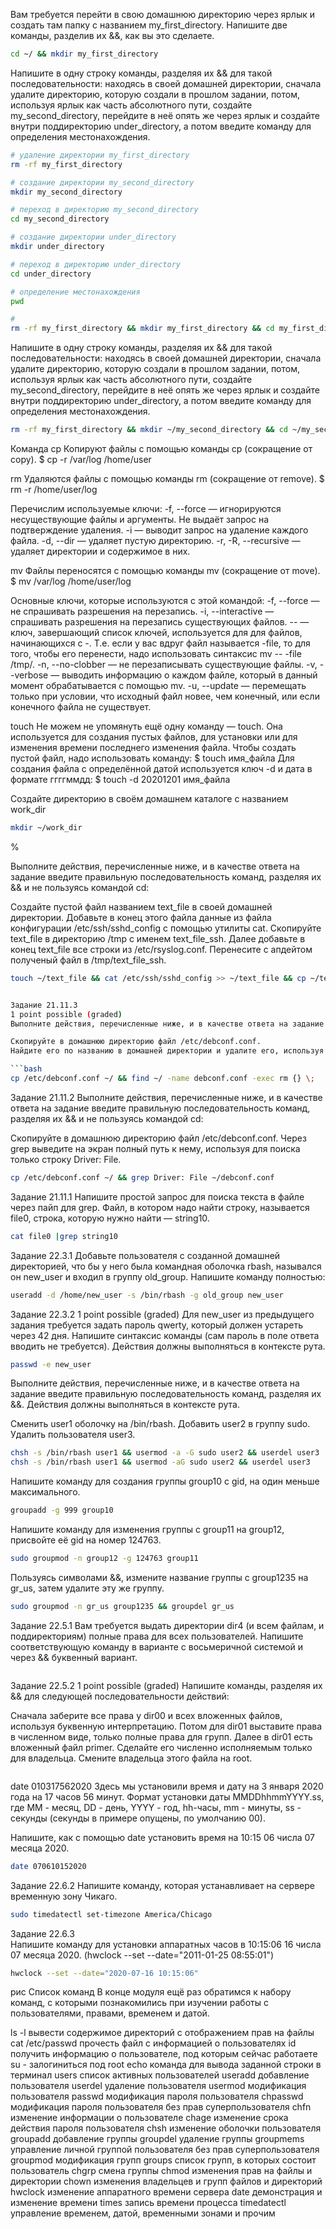 Вам требуется перейти в свою домашнюю директорию через ярлык и создать там папку с названием my_first_directory. Напишите две команды, разделив их &&, как вы это сделаете.

```bash
cd ~/ && mkdir my_first_directory
```

Напишите в одну строку команды, разделяя их && для такой последовательности: находясь в своей домашней директории, сначала удалите директорию, которую создали в прошлом задании, потом, используя ярлык как часть абсолютного пути, создайте my_second_directory, перейдите в неё опять же через ярлык и создайте внутри поддиректорию under_directory, а потом введите команду для определения местонахождения.

```bash
# удаление директории my_first_directory
rm -rf my_first_directory

# создание директории my_second_directory
mkdir my_second_directory

# переход в директорию my_second_directory
cd my_second_directory

# создание директории under_directory
mkdir under_directory

# переход в директорию under_directory
cd under_directory

# определение местонахождения
pwd

# 
rm -rf my_first_directory && mkdir my_first_directory && cd my_first_directory && mkdir my_second_directory && cd my_second_directory && mkdir under_directory && cd under_directory && pwd
```

Напишите в одну строку команды, разделяя их && для такой последовательности: находясь в своей домашней директории, сначала удалите директорию, которую создали в прошлом задании, потом, используя ярлык как часть абсолютного пути, создайте my_second_directory, перейдите в неё опять же через ярлык и создайте внутри поддиректорию under_directory, а потом введите команду для определения местонахождения.

```bash
rm -rf my_first_directory && mkdir ~/my_second_directory && cd ~/my_second_directory && mkdir ~/my_second_directory/under_directory && pwd
```

Команда cp
Копируют файлы с помощью команды cp (сокращение от copy).
$ cp -r /var/log /home/user

rm
Удаляются файлы с помощью команды rm (сокращение от remove).
$ rm -r /home/user/log

Перечислим используемые ключи:
-f, --force — игнорируются несуществующие файлы и аргументы. Не выдаёт запрос на подтверждение удаления.
-i — выводит запрос на удаление каждого файла.
-d, --dir — удаляет пустую директорию.
-r, -R, --recursive — удаляет директории и содержимое в них.

mv
Файлы переносятся с помощью команды mv (сокращение от move).
$ mv /var/log /home/user/log

Основные ключи, которые используются с этой командой:
-f, --force — не спрашивать разрешения на перезапись.
-i, --interactive — спрашивать разрешения на перезапись существующих файлов.
-- — ключ, завершающий список ключей, используется для для файлов, начинающихся с -. Т.е. если у вас вдруг файл называется -file, то для того, чтобы его перенести, надо использовать синтаксис mv -- -file /tmp/.
-n, --no-clobber — не перезаписывать существующие файлы.
-v, --verbose — выводить информацию о каждом файле, который в данный момент обрабатывается с помощью mv.
-u, --update — перемещать только при условии, что исходный файл новее, чем конечный, или если конечного файла не существует.

touch
Не можем не упомянуть ещё одну команду — touch. Она используется для создания пустых файлов, для установки или для изменения времени последнего изменения файла. Чтобы создать пустой файл, надо использовать команду:
$ touch имя_файла
Для создания файла с определённой датой используется ключ -d и дата в формате ггггммдд:
$ touch -d 20201201 имя_файла


Создайте директорию в своём домашнем каталоге с названием work_dir

```bash
mkdir ~/work_dir
```

% 


Выполните действия, перечисленные ниже, и в качестве ответа на задание введите правильную последовательность команд, разделяя их && и не пользуясь командой cd:

Создайте пустой файл названием text_file в своей домашней директории.
Добавьте в конец этого файла данные из файла конфигурации /etc/ssh/sshd_config с помощью утилиты cat.
Скопируйте text_file в директорию /tmp с именем text_file_ssh.
Далее добавьте в конец text_file все строки из /etc/rsyslog.conf.
Перенесите с апдейтом полученый файл в /tmp/text_file_ssh.

```bash
touch ~/text_file && cat /etc/ssh/sshd_config >> ~/text_file && cp ~/text_file /tmp/text_file_ssh && cat /etc/rsyslog.conf >> ~/text_file && mv ~/text_file /tmp/text_file_ssh


Задание 21.11.3
1 point possible (graded)
Выполните действия, перечисленные ниже, и в качестве ответа на задание введите правильную последовательность команд, разделяя их && и не пользуясь командой cd:

Скопируйте в домашнюю директорию файл /etc/debconf.conf.
Найдите его по названию в домашней директории и удалите его, используя find и exec.

```bash
cp /etc/debconf.conf ~/ && find ~/ -name debconf.conf -exec rm {} \;
```

Задание 21.11.2
Выполните действия, перечисленные ниже, и в качестве ответа на задание введите правильную последовательность команд, разделяя их && и не пользуясь командой cd:

Скопируйте в домашнюю директорию файл /etc/debconf.conf.
Через grep выведите на экран полный путь к нему, используя для поиска только строку Driver: File.

```bash
cp /etc/debconf.conf ~/ && grep Driver: File ~/debconf.conf
```

Задание 21.11.1
Напишите простой запрос для поиска текста в файле через пайп для grep.
 Файл, в котором надо найти строку, называется file0, строка, которую нужно найти — string10.

```bash
cat file0 |grep string10
```

Задание 22.3.1
Добавьте пользователя с созданной домашней директорией, что бы у него была командная оболочка rbash, назывался он new_user и входил в группу old_group.
Напишите команду полностью:

```bash
useradd -d /home/new_user -s /bin/rbash -g old_group new_user
```

Задание 22.3.2
1 point possible (graded)
Для new_user из предыдущего задания требуется задать пароль qwerty, который должен устареть через 42 дня. Напишите синтаксис команды (сам пароль в поле ответа вводить не требуется). 
Действия должны выполняться в контексте рута.

```bash
passwd -e new_user
```

Выполните действия, перечисленные ниже, и в качестве ответа на задание введите правильную последовательность команд, разделяя их &&. Действия должны выполняться в контексте рута.

Сменить user1 оболочку на /bin/rbash.
Добавить user2 в группу sudo.
Удалить пользователя user3.

```bash
chsh -s /bin/rbash user1 && usermod -a -G sudo user2 && userdel user3
chsh -s /bin/rbash user1 && usermod -aG sudo user2 && userdel user3
```

Напишите команду для создания группы group10 с gid, на один меньше максимального.

```bash
groupadd -g 999 group10
```

Напишите команду для изменения группы с group11 на group12, присвойте её gid на номер 124763.

```bash
sudo groupmod -n group12 -g 124763 group11
```

Пользуясь символами &&, измените название группы с group1235 на gr_us, затем удалите эту же группу.

```bash
sudo groupmod -n gr_us group1235 && groupdel gr_us
```

Задание 22.5.1
Вам требуется выдать директории dir4 (и всем файлам, и поддиректориям) 
полные права для всех пользователей.
 Напишите соответствующую команду в варианте с восьмеричной системой и через && буквенный вариант.

```bash

```

Задание 22.5.2
1 point possible (graded)
Напишите команды, разделяя их && для следующей последовательности действий:

Сначала заберите все права у dir00 и всех вложенных файлов, используя буквенную интерпретацию.
Потом для dir01 выставите права в численном виде, только полные права для групп.
Далее в dir01 есть вложенный файл primer. Сделайте его численно исполняемым только для владельца.
Смените владельца этого файла на root.

```bash
```


date 010317562020
Здесь мы установили время и дату на
 3 января 2020 года на 17 часов 56 минут. Формат установки даты MMDDhhmmYYYY.ss, где MM - месяц, DD - день, 
YYYY - год, hh-часы, mm - минуты, ss - секунды (секунды в примере опущены, по умолчанию 00).

Напишите, как с помощью date установить время на 10:15 06 числа 07 месяца 2020.

```bash
date 070610152020
```

Задание 22.6.2
Напишите команду, которая устанавливает на сервере временную зону Чикаго.

```bash
sudo timedatectl set-timezone America/Chicago
```

Задание 22.6.3\
Напишите команду для установки аппаратных часов в 10:15:06 16 числа 07 месяца 2020.
(hwclock --set --date="2011-01-25 08:55:01")

```bash
hwclock --set --date="2020-07-16 10:15:06"
```

рис Список команд
В конце модуля ещё раз обратимся к набору команд, с которыми познакомились при изучении работы с пользователями, правами, временем и датой.

ls -l	вывести содержимое директорий с отображением прав на файлы
cat /etc/passwd	прочесть файл с информацией о пользователях
id	получить информацию о пользователе, под которым сейчас работаете
su -	залогиниться под root
echo	команда для вывода заданной строки в терминал
users	список активных пользователей
useradd	добавление пользователя
userdel	удаление пользователя
usermod	модификация пользователя
passwd	модификация пароля пользователя
chpasswd	модификация пароля пользователя без прав суперпользователя
chfn	изменение информации о пользователе
chage	изменение срока действия пароля пользователя
chsh	изменение оболочки пользователя
groupadd	добавление группы
groupdel	удаление группы
groupmems	управление личной группой пользователя без прав суперпользователя
groupmod	модификация групп
groups	список групп, в которых состоит пользователь
chgrp	смена группы
chmod	изменения прав на файлы и директории
chown	изменения владельцев и групп файлов и директорий
hwclock	изменение аппаратного времени сервера
date	демонстрация и изменение времени
times	запись времени процесса
timedatectl	управление временем, датой, временными зонами и прочим

